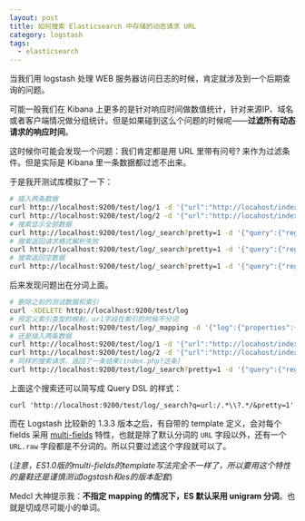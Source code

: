 ```yaml
---
layout: post
title: 如何搜索 Elasticsearch 中存储的动态请求 URL
category: logstash
tags:
  - elasticsearch
---
```


当我们用 logstash 处理 WEB 服务器访问日志的时候，肯定就涉及到一个后期查询的问题。

可能一般我们在 Kibana 上更多的是针对响应时间做数值统计，针对来源IP、域名或者客户端情况做分组统计。但是如果碰到这么个问题的时候呢——**过滤所有动态请求的响应时间**。

这时候你可能会发现一个问题：我们肯定都是用 URL 里带有问号? 来作为过滤条件。但是实际是 Kibana 里一条数据都过滤不出来。

于是我开测试库模拟了一下：

```bash
# 插入两条数据
curl http://localhost:9200/test/log/1 -d '{"url":"http://locahost/index.html"}'
curl http://localhost:9200/test/log/2 -d '{"url":"http://locahost/index.php?key=value"}'
# 搜索显示全部数据
curl http://localhost:9200/test/log/_search?pretty=1 -d '{"query":{"regexp":{"url":{"value":".*"}}}}'
# 搜索返回请求格式解析失败
curl http://localhost:9200/test/log/_search?pretty=1 -d '{"query":{"regexp":{"url":{"value":"\?.*"}}}}'
# 搜索返回空数据
curl http://localhost:9200/test/log/_search?pretty=1 -d '{"query":{"regexp":{"url":{"value":".*\\?.*"}}}}'
```

后来发现问题出在分词上面。

```bash
# 删除之前的测试数据和索引
curl -XDELETE http://localhost:9200/test/log
# 预定义索引类型的映射，url字段在索引的时候不分词
curl http://localhost:9200/test/log/_mapping -d '{"log":{"properties":{"url":{"index":"not_analyzed","type":"string"}}}}'
# 还是插入两条数据
curl http://localhost:9200/test/log/1 -d '{"url":"http://locahost/index.html"}'
curl http://localhost:9200/test/log/2 -d '{"url":"http://locahost/index.php?key=value"}'
# 同样的搜索请求，返回了一条结果(index.php?这条)
curl http://localhost:9200/test/log/_search?pretty=1 -d '{"query":{"regexp":{"url":{"value":".*\\?.*"}}}}'
```

上面这个搜索还可以简写成 Query DSL 的样式：

```
curl 'http://localhost:9200/test/log/_search?q=url:/.*\\?.*/&pretty=1'
```

而在 Logstash 比较新的 1.3.3 版本之后，有自带的 template 定义，会对每个 fields 采用 [multi-fields](http://www.elasticsearch.org/guide/en/elasticsearch/reference/current/_multi_fields.html) 特性，也就是除了默认分词的 `URL` 字段以外，还有一个 `URL.raw` 字段都是不分词的。所以只要过滤这个字段就可以了。

(*注意，ES1.0版的multi-fields的template写法完全不一样了，所以要用这个特性的童鞋还是谨慎测试logstash和es的版本配套*)

Medcl 大神提示我：**不指定 mapping 的情况下，ES 默认采用 unigram 分词**。也就是切成尽可能小的单词。
